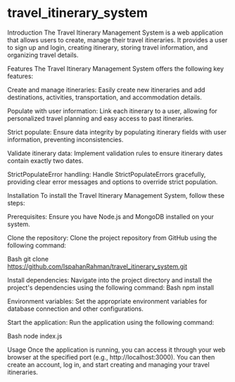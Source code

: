 # travel_itinerary_system

Introduction
The Travel Itinerary Management System is a web application that allows users to create, manage their travel itineraries. It provides a user to sign up and login, creating itinerary, storing travel information, and organizing travel details.

Features
The Travel Itinerary Management System offers the following key features:

Create and manage itineraries: Easily create new itineraries and add destinations, activities, transportation, and accommodation details.

Populate with user information: Link each itinerary to a user, allowing for personalized travel planning and easy access to past itineraries.

Strict populate: Ensure data integrity by populating itinerary fields with user information, preventing inconsistencies.

Validate itinerary data: Implement validation rules to ensure itinerary dates contain exactly two dates.

StrictPopulateError handling: Handle StrictPopulateErrors gracefully, providing clear error messages and options to override strict population.

Installation
To install the Travel Itinerary Management System, follow these steps:

Prerequisites: Ensure you have Node.js and MongoDB installed on your system.

Clone the repository: Clone the project repository from GitHub using the following command:

Bash
git clone https://github.com/IspahanRahman/travel_itinerary_system.git

Install dependencies: Navigate into the project directory and install the project's dependencies using the following command:
Bash
npm install

Environment variables: Set the appropriate environment variables for database connection and other configurations.

Start the application: Run the application using the following command:

Bash
node index.js

Usage
Once the application is running, you can access it through your web browser at the specified port (e.g., http://localhost:3000). You can then create an account, log in, and start creating and managing your travel itineraries.

